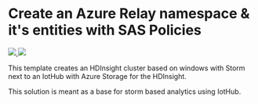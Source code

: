 # Create an Azure Relay namespace & it's entities with SAS Policies

<a href="https://portal.azure.com/#create/Microsoft.Template/uri/https%3A%2F%2Fraw.githubusercontent.com%2FAzure%2Fazure-quickstart-templates%2Fmaster%2F301-hdinsight-windows-storm-iothub%2Fazuredeploy.json" target="_blank">
    <img src="http://azuredeploy.net/deploybutton.png"/>
</a>
<a href="http://armviz.io/#/?load=https%3A%2F%2Fraw.githubusercontent.com%2FAzure%2Fazure-quickstart-templates%2Fmaster%2F301-hdinsight-windows-storm-iothub%2Fazuredeploy.json" target="_blank">
    <img src="http://armviz.io/visualizebutton.png"/>
</a>

This template creates an HDInsight cluster based on windows with Storm next to an IotHub with Azure Storage for the HDInsight.

This solution is meant as a base for storm based analytics using IotHub.
